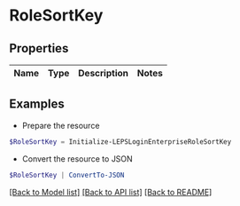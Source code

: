 # RoleSortKey
## Properties

Name | Type | Description | Notes
------------ | ------------- | ------------- | -------------

## Examples

- Prepare the resource
```powershell
$RoleSortKey = Initialize-LEPSLoginEnterpriseRoleSortKey 
```

- Convert the resource to JSON
```powershell
$RoleSortKey | ConvertTo-JSON
```

[[Back to Model list]](../README.md#documentation-for-models) [[Back to API list]](../README.md#documentation-for-api-endpoints) [[Back to README]](../README.md)

